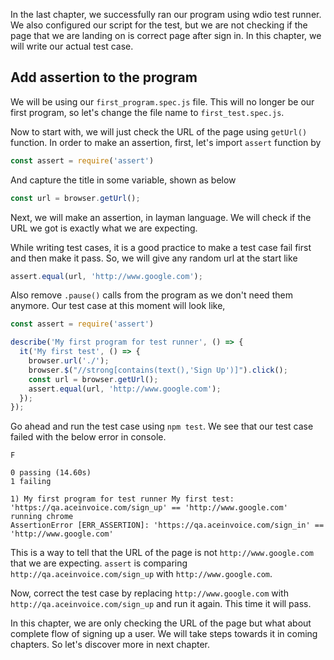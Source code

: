 In the last chapter, we successfully ran our program using wdio test runner. We also configured our script for the test, but we are not checking if the page that we are landing on is correct page after sign in. In this chapter, we will write our actual test case.

## Add assertion to the program

We will be using our `first_program.spec.js` file. This will no longer be our first program, so let's change the file name to `first_test.spec.js`.

Now to start with, we will just check the URL of the page using `getUrl()` function. In order to make an assertion, first, let's import `assert` function by

```js
const assert = require('assert')
```

And capture the title in some variable, shown as below

```js
const url = browser.getUrl();
```

Next, we will make an assertion, in layman language. We will check if the URL we got is exactly what we are expecting.

While writing test cases, it is a good practice to make a test case fail first and then make it pass. So, we will give any random url at the start like

```js
assert.equal(url, 'http://www.google.com');
```

Also remove `.pause()` calls from the program as we don't need them anymore. Our test case at this moment will look like,

```js
const assert = require('assert')

describe('My first program for test runner', () => {
  it('My first test', () => {
    browser.url('./');
    browser.$("//strong[contains(text(),'Sign Up')]").click();
    const url = browser.getUrl();
    assert.equal(url, 'http://www.google.com');
  });
});
```

Go ahead and run the test case using `npm test`. We see that our test case failed with the below error in console.

```msg
F

0 passing (14.60s)
1 failing

1) My first program for test runner My first test:
'https://qa.aceinvoice.com/sign_up' == 'http://www.google.com'
running chrome
AssertionError [ERR_ASSERTION]: 'https://qa.aceinvoice.com/sign_in' == 'http://www.google.com'
```

This is a way to tell that the URL of the page is not `http://www.google.com` that we are expecting. `assert` is comparing `http://qa.aceinvoice.com/sign_up` with `http://www.google.com`.

Now, correct the test case by replacing `http://www.google.com` with `http://qa.aceinvoice.com/sign_up` and run it again. This time it will pass.

In this chapter, we are only checking the URL of the page but what about complete flow of signing up a user. We will take steps towards it in coming chapters. So let's discover more in next chapter.
